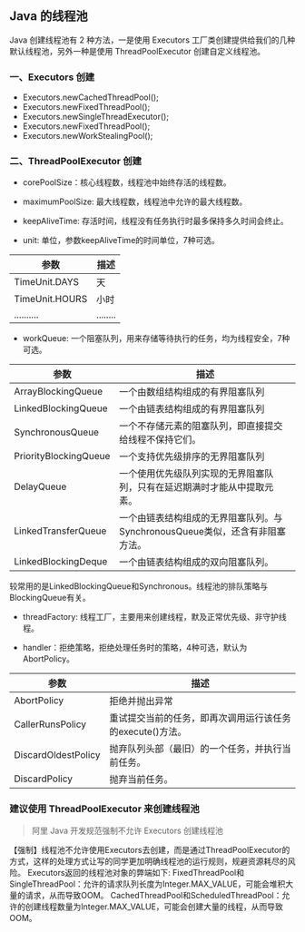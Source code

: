 ## Java 的线程池
Java 创建线程池有 2 种方法，一是使用 Executors 工厂类创建提供给我们的几种默认线程池，另外一种是使用 ThreadPoolExecutor 创建自定义线程池。

### 一、Executors 创建
- Executors.newCachedThreadPool();
- Executors.newFixedThreadPool();
- Executors.newSingleThreadExecutor();
- Executors.newFixedThreadPool();
- Executors.newWorkStealingPool();

### 二、ThreadPoolExecutor 创建
- corePoolSize：核心线程数，线程池中始终存活的线程数。


- maximumPoolSize: 最大线程数，线程池中允许的最大线程数。


- keepAliveTime: 存活时间，线程没有任务执行时最多保持多久时间会终止。


- unit: 单位，参数keepAliveTime的时间单位，7种可选。

| 参数      | 描述 |
| ----------- | ----------- |
| TimeUnit.DAYS      | 天       |
| TimeUnit.HOURS   | 小时        |
| ..........|........|

- workQueue: 一个阻塞队列，用来存储等待执行的任务，均为线程安全，7种可选。


| 参数                  | 描述                                                        |
| --------------------- | ------------------------------------------------------------ |
| ArrayBlockingQueue    | 一个由数组结构组成的有界阻塞队列                             |
| LinkedBlockingQueue   | 一个由链表结构组成的有界阻塞队列                             |
| SynchronousQueue      | 一个不存储元素的阻塞队列，即直接提交给线程不保持它们。       |
| PriorityBlockingQueue | 一个支持优先级排序的无界阻塞队列                             |
| DelayQueue            | 一个使用优先级队列实现的无界阻塞队列，只有在延迟期满时才能从中提取元素。 |
| LinkedTransferQueue   | 一个由链表结构组成的无界阻塞队列。与SynchronousQueue类似，还含有非阻塞方法。 |
| LinkedBlockingDeque   | 一个由链表结构组成的双向阻塞队列。                           |


较常用的是LinkedBlockingQueue和Synchronous。线程池的排队策略与BlockingQueue有关。

- threadFactory: 线程工厂，主要用来创建线程，默及正常优先级、非守护线程。


- handler：拒绝策略，拒绝处理任务时的策略，4种可选，默认为AbortPolicy。

| 参数                | 描述                                                     |
| ------------------- | --------------------------------------------------------- |
| AbortPolicy         | 拒绝并抛出异常                                            |
| CallerRunsPolicy    | 重试提交当前的任务，即再次调用运行该任务的execute()方法。 |
| DiscardOldestPolicy | 抛弃队列头部（最旧）的一个任务，并执行当前任务。          |
| DiscardPolicy       | 抛弃当前任务。                                            |


### 建议使用 ThreadPoolExecutor 来创建线程池
> 阿里 Java 开发规范强制不允许 Executors 创建线程池 

【强制】线程池不允许使用Executors去创建，而是通过ThreadPoolExecutor的方式，这样的处理方式让写的同学更加明确线程池的运行规则，规避资源耗尽的风险。
Executors返回的线程池对象的弊端如下:
FixedThreadPool和SingleThreadPool：允许的请求队列长度为Integer.MAX_VALUE，可能会堆积大量的请求，从而导致OOM。
CachedThreadPool和ScheduledThreadPool：允许的创建线程数量为Integer.MAX_VALUE，可能会创建大量的线程，从而导致OOM。
